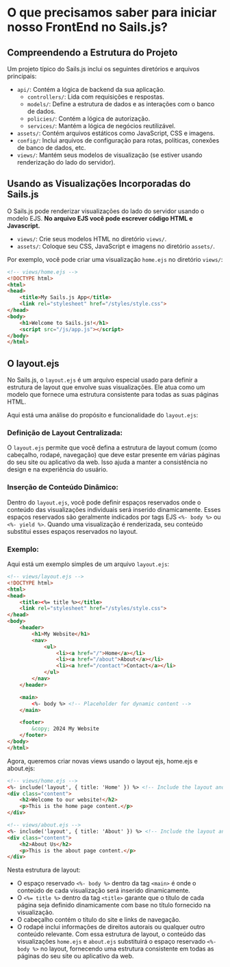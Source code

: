 # O que precisamos saber para iniciar nosso FrontEnd no Sails.js?

## Compreendendo a Estrutura do Projeto
Um projeto típico do Sails.js inclui os seguintes diretórios e arquivos principais:

- `api/`: Contém a lógica de backend da sua aplicação.
    - `controllers/`: Lida com requisições e respostas.
    - `models/`: Define a estrutura de dados e as interações com o banco de dados.
    - `policies/`: Contém a lógica de autorização.
    - `services/`: Mantém a lógica de negócios reutilizável.
- `assets/`: Contém arquivos estáticos como JavaScript, CSS e imagens.
- `config/`: Inclui arquivos de configuração para rotas, políticas, conexões de banco de dados, etc.
- `views/`: Mantém seus modelos de visualização (se estiver usando renderização do lado do servidor).

## Usando as Visualizações Incorporadas do Sails.js
O Sails.js pode renderizar visualizações do lado do servidor usando o modelo EJS. 
**No arquivo EJS você pode escrever código HTML e Javascript.** 

- `views/`: Crie seus modelos HTML no diretório `views/`.
- `assets/`:  Coloque seu CSS, JavaScript e imagens no diretório `assets/`.

Por exemplo, você pode criar uma visualização `home.ejs` no diretório `views/`:

```html
<!-- views/home.ejs -->
<!DOCTYPE html>
<html>
<head>
    <title>My Sails.js App</title>
    <link rel="stylesheet" href="/styles/style.css">
</head>
<body>
    <h1>Welcome to Sails.js!</h1>
    <script src="/js/app.js"></script>
</body>
</html>
```
## O layout.ejs
No Sails.js, o `layout.ejs` é um arquivo especial usado para definir a estrutura de layout que envolve suas visualizações. Ele atua como um modelo que fornece uma estrutura consistente para todas as suas páginas HTML.

Aqui está uma análise do propósito e funcionalidade do `layout.ejs`:

### Definição de Layout Centralizada:
O `layout.ejs` permite que você defina a estrutura de layout comum (como cabeçalho, rodapé, navegação) que deve estar presente em várias páginas do seu site ou aplicativo da web. Isso ajuda a manter a consistência no design e na experiência do usuário.

### Inserção de Conteúdo Dinâmico:
Dentro do `layout.ejs`, você pode definir espaços reservados onde o conteúdo das visualizações individuais será inserido dinamicamente. Esses espaços reservados são geralmente indicados por tags EJS `<%- body %>` ou `<%- yield %>`. Quando uma visualização é renderizada, seu conteúdo substitui esses espaços reservados no layout.

### Exemplo:
Aqui está um exemplo simples de um arquivo `layout.ejs`:

```html
<!-- views/layout.ejs -->
<!DOCTYPE html>
<html>
<head>
    <title><%= title %></title>
    <link rel="stylesheet" href="/styles/style.css">
</head>
<body>
    <header>
        <h1>My Website</h1>
        <nav>
            <ul>
                <li><a href="/">Home</a></li>
                <li><a href="/about">About</a></li>
                <li><a href="/contact">Contact</a></li>
            </ul>
        </nav>
    </header>

    <main>
        <%- body %> <!-- Placeholder for dynamic content -->
    </main>

    <footer>
        &copy; 2024 My Website
    </footer>
</body>
</html>
```

Agora, queremos criar novas views usando o layout ejs, home.ejs e about.ejs:
```html
<!-- views/home.ejs -->
<%- include('layout', { title: 'Home' }) %> <!-- Include the layout and set the title -->
<div class="content">
    <h2>Welcome to our website!</h2>
    <p>This is the home page content.</p>
</div>
```

```html
<!-- views/about.ejs -->
<%- include('layout', { title: 'About' }) %> <!-- Include the layout and set the title -->
<div class="content">
    <h2>About Us</h2>
    <p>This is the about page content.</p>
</div>
```
Nesta estrutura de layout:

- O espaço reservado `<%- body %>` dentro da tag `<main>` é onde o conteúdo de cada visualização será inserido dinamicamente.
- O `<%= title %>` dentro da tag `<title>` garante que o título de cada página seja definido dinamicamente com base no título fornecido na visualização.
- O cabeçalho contém o título do site e links de navegação.
- O rodapé inclui informações de direitos autorais ou qualquer outro conteúdo relevante.
Com essa estrutura de layout, o conteúdo das visualizações `home.ejs` e `about.ejs` substituirá o espaço reservado `<%- body %>` no layout, fornecendo uma estrutura consistente em todas as páginas do seu site ou aplicativo da web.
